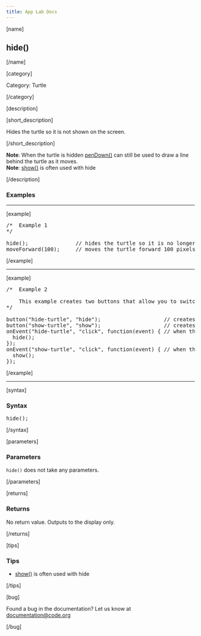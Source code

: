 ```yaml
---
title: App Lab Docs
---
```


[name]

## hide()

[/name]


[category]

Category: Turtle

[/category]

[description]

[short_description]

Hides the turtle so it is not shown on the screen.

[/short_description]

**Note**: When the turtle is hidden [penDown()](/applab/docs/penDown) can still be used to draw a line behind the turtle as it moves.
<br />
**Note**: [show()](/applab/docs/show) is often used with hide

[/description]

### Examples
____________________________________________________

[example]

<pre>
/*  Example 1
*/

hide();               // hides the turtle so it is no longer visible on the screen
moveForward(100);     // moves the turtle forward 100 pixels
</pre>

[/example]

____________________________________________________

[example]

<pre>
/*  Example 2

    This example creates two buttons that allow you to switch between showing and hiding the turtle
*/

button("hide-turtle", "hide");                    // creates a hide button
button("show-turtle", "show");                    // creates a show button
onEvent("hide-turtle", "click", function(event) { // when the hide button is clicked the turtle will hide
  hide();
});
onEvent("show-turtle", "click", function(event) { // when the show button is clicked the turtle will show
  show();
});
</pre>


[/example]

____________________________________________________

[syntax]

### Syntax
<pre>
hide();
</pre>

[/syntax]

[parameters]

### Parameters
`hide()` does not take any parameters.

[/parameters]

[returns]

### Returns
No return value. Outputs to the display only.

[/returns]

[tips]

### Tips
- [show()](/applab/docs/show) is often used with hide

[/tips]

[bug]

Found a bug in the documentation? Let us know at documentation@code.org

[/bug]
